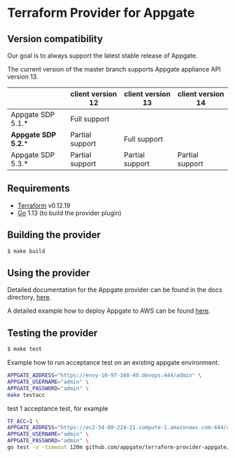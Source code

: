 Terraform Provider for Appgate
==================

Version compatibility
---------------------------
Our goal is to always support the latest stable release of Appgate.

The current version of the master branch supports Appgate appliance API version 13.

|                         	|  client version 12 	| **client version 13** 	| client version 14 	|
|-------------------------	|--------------------	|-------------------	    |-------------------	|
| Appgate SDP 5.1.*     	| Full support       	|                   	    |                   	|
| **Appgate SDP 5.2.***  	| Partial support    	| Full support      	    |                   	|
| Appgate SDP 5.3.*     	| Partial support   	| Partial support   	    | Partial support      	|




Requirements
------------

- [Terraform](https://www.terraform.io/downloads.html) v0.12.19
- [Go](https://golang.org/doc/install) 1.13 (to build the provider plugin)



Building the provider
---------------------------


```sh
$ make build
```

Using the provider
---------------------------

Detailed documentation for the Appgate provider can be found in the docs directory, [here](./website/docs).

A detailed example how to deploy Appgate to AWS can be found [here](./examples/aws).



Testing the provider
---------------------------


```sh
$ make test
```

Example how to run acceptance test on an existing appgate environment.
```bash
APPGATE_ADDRESS="https://envy-10-97-168-40.devops:444/admin" \
APPGATE_USERNAME="admin" \
APPGATE_PASSWORD="admin" \
make testacc
```

test 1 acceptance test, for example
```bash
TF_ACC=1 \
APPGATE_ADDRESS="https://ec2-54-80-224-21.compute-1.amazonaws.com:444/admin" \
APPGATE_USERNAME="admin" \
APPGATE_PASSWORD="admin" \
go test -v -timeout 120m github.com/appgate/terraform-provider-appgate/appgate -run '^(TestAccApplianceBasicController)$'
```
